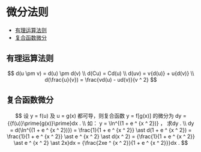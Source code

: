 # 微分法则

* [有理运算法则](#有理运算法则)
* [复合函数微分](#复合函数微分)

## 有理运算法则

$$
d(u \pm v) = d(u) \pm d(v)
\\
d(Cu) = Cd(u)
\\
d(uv) = v{d(u)} + u{d(v)}
\\
d(\frac{u}{v}) = \frac{vd(u) - ud(v)}{v ^ 2}
$$

## 复合函数微分

$$
设 y = f(u) 及 u = g(x) 都可导，则复合函数 y = f[g(x)] 的微分为 dy = {{f(u)}\prime{g(x)}\prime}dx .
\\
如： y = \ln^{(1 + e ^ {x ^ 2})} ， 求dy .
\\
dy = d(\ln^{(1 + e ^ {x ^ 2})}) = \frac{1}{1 + e ^ {x ^ 2}} \ast d(1 + e ^ {x ^ 2}) = \frac{1}{1 + e ^ {x ^ 2}} \ast e ^ {x ^ 2} \ast d(x ^ 2) = {\frac{1}{1 + e ^ {x ^ 2}} \ast e ^ {x ^ 2} \ast 2x}dx = {\frac{2xe ^ {x ^ 2}}{1 + e ^ {x ^ 2}}}dx .
$$



